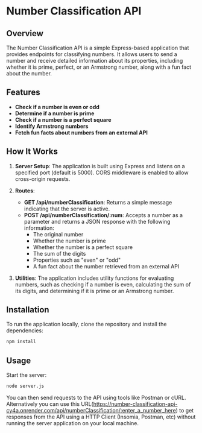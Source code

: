 # Number Classification API

## Overview

The Number Classification API is a simple Express-based application that provides endpoints for classifying numbers. It allows users to send a number and receive detailed information about its properties, including whether it is prime, perfect, or an Armstrong number, along with a fun fact about the number.

## Features

- **Check if a number is even or odd**
- **Determine if a number is prime**
- **Check if a number is a perfect square**
- **Identify Armstrong numbers**
- **Fetch fun facts about numbers from an external API**

## How It Works

1. **Server Setup**: The application is built using Express and listens on a specified port (default is 5000). CORS middleware is enabled to allow cross-origin requests.

2. **Routes**:

   - **GET /api/numberClassification**: Returns a simple message indicating that the server is active.
   - **POST /api/numberClassification/:num**: Accepts a number as a parameter and returns a JSON response with the following information:
     - The original number
     - Whether the number is prime
     - Whether the number is a perfect square
     - The sum of the digits
     - Properties such as "even" or "odd"
     - A fun fact about the number retrieved from an external API

3. **Utilities**: The application includes utility functions for evaluating numbers, such as checking if a number is even, calculating the sum of its digits, and determining if it is prime or an Armstrong number.

## Installation

To run the application locally, clone the repository and install the dependencies:

```bash
npm install
```

## Usage

Start the server:

```bash
node server.js
```

You can then send requests to the API using tools like Postman or cURL.
Alternatively you can use this URL(https://number-classification-api-cy4a.onrender.com/api/numberClassification/:enter_a_number_here) to get responses from the API using a HTTP Client (Insomia, Postman, etc) without running the server application on your local machine.
